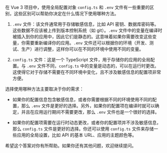 在 Vue 3 项目中，使用全局配置对象 `config.ts` 和 `.env` 文件有一些重要的区别，这些区别可以帮助你决定在什么情况下使用哪种方法。

1. `.env` 文件：该文件通常用于存储敏感信息，比如 API 密钥、数据库密码等。这些数据不应该被上传到版本控制系统（如 git）。`.env` 文件中的变量在编译时被插入到你的应用中，因此它们是静态的。这意味着如果你需要改变这些变量，你需要重新编译你的应用。`.env` 文件还可以根据你的环境（开发、测试、生产）进行调整，这样你可以在不同的环境中使用不同的变量。

2. `config.ts` 文件：这是一个 TypeScript 文件，用于存储你的应用的全局配置。与 `.env` 文件不同，`config.ts` 中的变量是动态的，可以在运行时更改。这使得它对于存储不需要在不同环境中变化，且不涉及敏感信息的配置项非常方便。

选择使用哪种方法主要取决于你的需求：

- 如果你的配置信息包含敏感信息，或者你需要根据不同的环境使用不同的配置，那么 `.env` 文件是更好的选择。另外，如果你的配置项在编译时就可以确定，并且在应用运行期间不需要更改，那么 `.env` 文件也是一个很好的选择。

- 如果你的配置项需要在运行时动态更改，或者你的配置项并不涉及敏感信息，那么 `config.ts` 文件是更好的选择。你还可以使用 `config.ts` 文件来存储一些应用的全局设置，比如 API 的基本 URL、应用的主题颜色等。

希望这个答案对你有所帮助。如果你还有其他问题，欢迎继续提问。